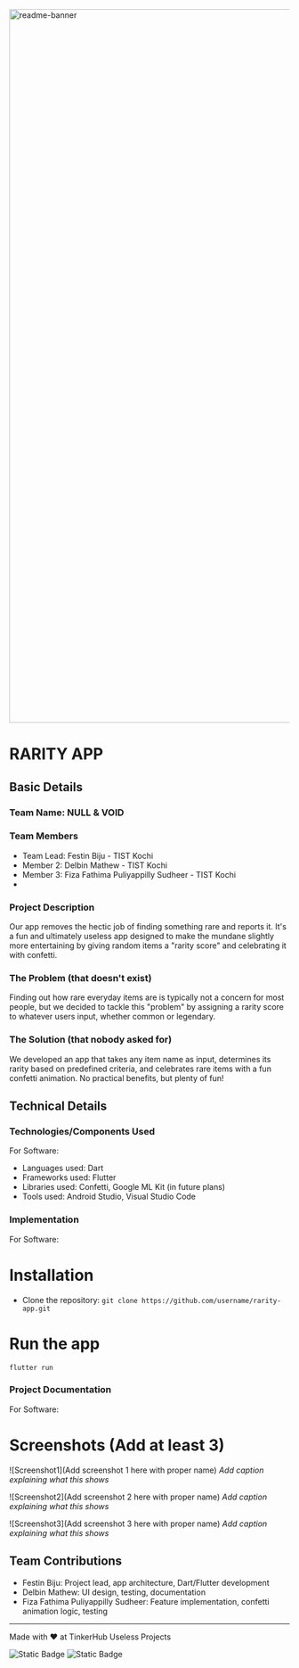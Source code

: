 <img width="1280" alt="readme-banner" src="https://github.com/user-attachments/assets/35332e92-44cb-425b-9dff-27bcf1023c6c">

# RARITY APP


## Basic Details
### Team Name: NULL & VOID


### Team Members
- Team Lead: Festin Biju - TIST Kochi
- Member 2: Delbin Mathew - TIST Kochi
- Member 3: Fiza Fathima Puliyappilly Sudheer - TIST Kochi
- 
### Project Description
Our app removes the hectic job of finding something rare and reports it. It's a fun and ultimately useless app designed to make the mundane slightly more entertaining by giving random items a "rarity score" and celebrating it with confetti.

### The Problem (that doesn't exist)
Finding out how rare everyday items are is typically not a concern for most people, but we decided to tackle this "problem" by assigning a rarity score to whatever users input, whether common or legendary.

### The Solution (that nobody asked for)
We developed an app that takes any item name as input, determines its rarity based on predefined criteria, and celebrates rare items with a fun confetti animation. No practical benefits, but plenty of fun!

## Technical Details
### Technologies/Components Used
For Software:
- Languages used: Dart
- Frameworks used: Flutter
- Libraries used: Confetti, Google ML Kit (in future plans)
- Tools used: Android Studio, Visual Studio Code

### Implementation
For Software:
# Installation
- Clone the repository:
`git clone https://github.com/username/rarity-app.git`
# Run the app
`flutter run`

### Project Documentation
For Software:
# Screenshots (Add at least 3)
![Screenshot1](Add screenshot 1 here with proper name)
*Add caption explaining what this shows*

![Screenshot2](Add screenshot 2 here with proper name)
*Add caption explaining what this shows*

![Screenshot3](Add screenshot 3 here with proper name)
*Add caption explaining what this shows*

## Team Contributions
- Festin Biju: Project lead, app architecture, Dart/Flutter development
- Delbin Mathew: UI design, testing, documentation
- Fiza Fathima Puliyappilly Sudheer: Feature implementation, confetti animation logic, testing

---
Made with ❤️ at TinkerHub Useless Projects 

![Static Badge](https://img.shields.io/badge/TinkerHub-24?color=%23000000&link=https%3A%2F%2Fwww.tinkerhub.org%2F)
![Static Badge](https://img.shields.io/badge/UselessProject--24-24?link=https%3A%2F%2Fwww.tinkerhub.org%2Fevents%2FQ2Q1TQKX6Q%2FUseless%2520Projects)



